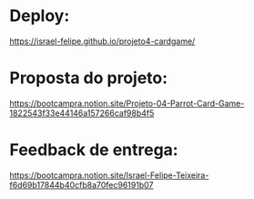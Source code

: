 # Deploy:
https://israel-felipe.github.io/projeto4-cardgame/

# Proposta do projeto:
https://bootcampra.notion.site/Projeto-04-Parrot-Card-Game-1822543f33e44146a157266caf98b4f5

# Feedback de entrega:
https://bootcampra.notion.site/Israel-Felipe-Teixeira-f6d69b17844b40cfb8a70fec96191b07
